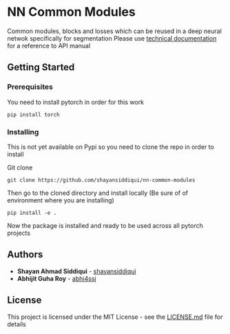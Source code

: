 # NN Common Modules

Common modules, blocks and losses which can be reused in a deep neural netwok specifically for segmentation Please use [technical documentation](https://shayansiddiqui.github.io/nn-additional-losses/build/html/) for a reference to API manual

## Getting Started

### Prerequisites

You need to install pytorch in order for this work

```
pip install torch
```

### Installing

This is not yet available on Pypi so you need to clone the repo in order to install

Git clone

```
git clone https://github.com/shayansiddiqui/nn-common-modules
```

Then go to the cloned directory and install locally (Be sure of of environment where you are installing)

```
pip install -e .
```

Now the package is installed and ready to be used across all pytorch projects

## Authors

* **Shayan Ahmad Siddiqui**  - [shayansiddiqui](https://github.com/shayansiddiqui)
* **Abhijit Guha Roy**  - [abhi4ssj](https://github.com/abhi4ssj)


## License

This project is licensed under the MIT License - see the [LICENSE.md](LICENSE.md) file for details
